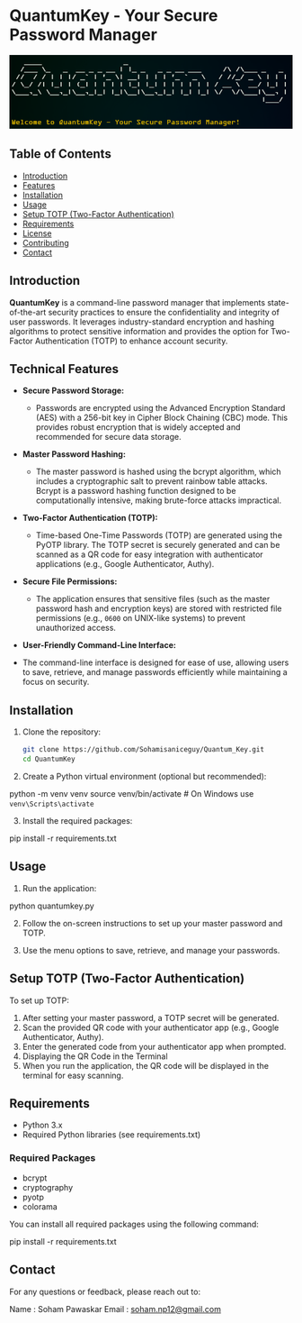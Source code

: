 # QuantumKey - Your Secure Password Manager

![QuantumKey Logo](logo.png) <!-- Optional: Include a logo or image if available -->

## Table of Contents
- [Introduction](#introduction)
- [Features](#features)
- [Installation](#installation)
- [Usage](#usage)
- [Setup TOTP (Two-Factor Authentication)](#setup-totp-two-factor-authentication)
- [Requirements](#requirements)
- [License](#license)
- [Contributing](#contributing)
- [Contact](#contact)

## Introduction

**QuantumKey** is a command-line password manager that implements state-of-the-art security practices to ensure the confidentiality and integrity of user passwords. It leverages industry-standard encryption and hashing algorithms to protect sensitive information and provides the option for Two-Factor Authentication (TOTP) to enhance account security.

## Technical Features

- **Secure Password Storage:**
  - Passwords are encrypted using the Advanced Encryption Standard (AES) with a 256-bit key in Cipher Block Chaining (CBC) mode. This provides robust encryption that is widely accepted and recommended for secure data storage.

- **Master Password Hashing:**
  - The master password is hashed using the bcrypt algorithm, which includes a cryptographic salt to prevent rainbow table attacks. Bcrypt is a password hashing function designed to be computationally intensive, making brute-force attacks impractical.

- **Two-Factor Authentication (TOTP):**
  - Time-based One-Time Passwords (TOTP) are generated using the PyOTP library. The TOTP secret is securely generated and can be scanned as a QR code for easy integration with authenticator applications (e.g., Google Authenticator, Authy).

- **Secure File Permissions:**
  - The application ensures that sensitive files (such as the master password hash and encryption keys) are stored with restricted file permissions (e.g., `0600` on UNIX-like systems) to prevent unauthorized access.

- **User-Friendly Command-Line Interface:**
- The command-line interface is designed for ease of use, allowing users to save, retrieve, and manage passwords efficiently while maintaining a focus on security.

## Installation

1. Clone the repository:
   ```bash
   git clone https://github.com/Sohamisaniceguy/Quantum_Key.git
   cd QuantumKey

2. Create a Python virtual environment (optional but recommended):


python -m venv venv
source venv/bin/activate  # On Windows use `venv\Scripts\activate`

3. Install the required packages:

pip install -r requirements.txt


## Usage

1. Run the application:

python quantumkey.py

2. Follow the on-screen instructions to set up your master password and TOTP.

3. Use the menu options to save, retrieve, and manage your passwords.

## Setup TOTP (Two-Factor Authentication)
To set up TOTP:

1. After setting your master password, a TOTP secret will be generated.
2. Scan the provided QR code with your authenticator app (e.g., Google Authenticator, Authy).
3. Enter the generated code from your authenticator app when prompted.
4. Displaying the QR Code in the Terminal
5. When you run the application, the QR code will be displayed in the terminal for easy scanning.

## Requirements
- Python 3.x
- Required Python libraries (see requirements.txt)
### Required Packages
- bcrypt
- cryptography
- pyotp
- colorama

You can install all required packages using the following command:

pip install -r requirements.txt


## Contact
For any questions or feedback, please reach out to:

Name    : Soham Pawaskar
Email   : soham.np12@gmail.com